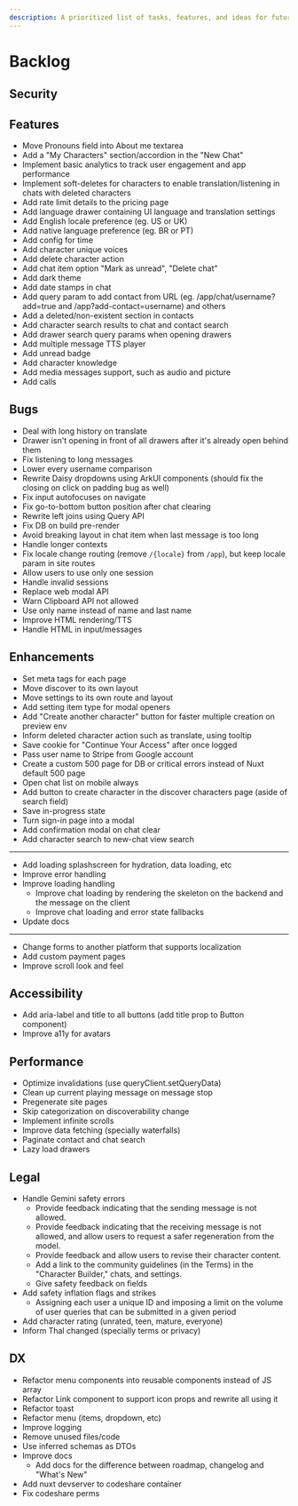 ```yaml
---
description: A prioritized list of tasks, features, and ideas for future development.
---
```


# Backlog

## Security

## Features

- Move Pronouns field into About me textarea
- Add a "My Characters" section/accordion in the "New Chat"
- Implement basic analytics to track user engagement and app performance
- Implement soft-deletes for characters to enable translation/listening in chats with deleted characters
- Add rate limit details to the pricing page
- Add language drawer containing UI language and translation settings
- Add English locale preference (eg. US or UK)
- Add native language preference (eg. BR or PT)
- Add config for time
- Add character unique voices
- Add delete character action
- Add chat item option "Mark as unread", "Delete chat"
- Add dark theme
- Add date stamps in chat
- Add query param to add contact from URL (eg. /app/chat/username?add=true and /app?add-contact=username) and others
- Add a deleted/non-existent section in contacts
- Add character search results to chat and contact search
- Add drawer search query params when opening drawers
- Add multiple message TTS player
- Add unread badge
- Add character knowledge
- Add media messages support, such as audio and picture
- Add calls

## Bugs

- Deal with long history on translate
- Drawer isn't opening in front of all drawers after it's already open behind them
- Fix listening to long messages
- Lower every username comparison
- Rewrite Daisy dropdowns using ArkUI components (should fix the closing on click on padding bug as well)
- Fix input autofocuses on navigate
- Fix go-to-bottom button position after chat clearing
- Rewrite left joins using Query API
- Fix DB on build pre-render
- Avoid breaking layout in chat item when last message is too long
- Handle longer contexts
- Fix locale change routing (remove `/{locale}` from `/app`), but keep locale param in site routes
- Allow users to use only one session
- Handle invalid sessions
- Replace web modal API
- Warn Clipboard API not allowed
- Use only name instead of name and last name
- Improve HTML rendering/TTS
- Handle HTML in input/messages

## Enhancements

- Set meta tags for each page
- Move discover to its own layout
- Move settings to its own route and layout
- Add setting item type for modal openers
- Add "Create another character" button for faster multiple creation on preview env
- Inform deleted character action such as translate, using tooltip
- Save cookie for "Continue Your Access" after once logged
- Pass user name to Stripe from Google account
- Create a custom 500 page for DB or critical errors instead of Nuxt default 500 page
- Open chat list on mobile always
- Add button to create character in the discover characters page (aside of search field)
- Save in-progress state
- Turn sign-in page into a modal
- Add confirmation modal on chat clear
- Add character search to new-chat view search
- ---
- Add loading splashscreen for hydration, data loading, etc
- Improve error handling
- Improve loading handling
  - Improve chat loading by rendering the skeleton on the backend and the message on the client
  - Improve chat loading and error state fallbacks
- Update docs
- ---
- Change forms to another platform that supports localization
- Add custom payment pages
- Improve scroll look and feel

## Accessibility

- Add aria-label and title to all buttons (add title prop to Button component)
- Improve a11y for avatars

## Performance

- Optimize invalidations (use queryClient.setQueryData)
- Clean up current playing message on message stop
- Pregenerate site pages
- Skip categorization on discoverability change
- Implement infinite scrolls
- Improve data fetching (specially waterfalls)
- Paginate contact and chat search
- Lazy load drawers

## Legal

- Handle Gemini safety errors
  - Provide feedback indicating that the sending message is not allowed.
  - Provide feedback indicating that the receiving message is not allowed, and allow users to request a safer regeneration from the model.
  - Provide feedback and allow users to revise their character content.
  - Add a link to the community guidelines (in the Terms) in the "Character Builder," chats, and settings.
  - Give safety feedback on fields
- Add safety inflation flags and strikes
  - Assigning each user a unique ID and imposing a limit on the volume of user queries that can be submitted in a given period
- Add character rating (unrated, teen, mature, everyone)
- Inform Thal changed (specially terms or privacy)

## DX

- Refactor menu components into reusable components instead of JS array
- Refactor Link component to support icon props and rewrite all <A> using it
- Refactor toast
- Refactor menu (items, dropdown, etc)
- Improve logging
- Remove unused files/code
- Use inferred schemas as DTOs
- Improve docs
  - Add docs for the difference between roadmap, changelog and "What's New"
- Add nuxt devserver to codeshare container
- Fix codeshare perms

